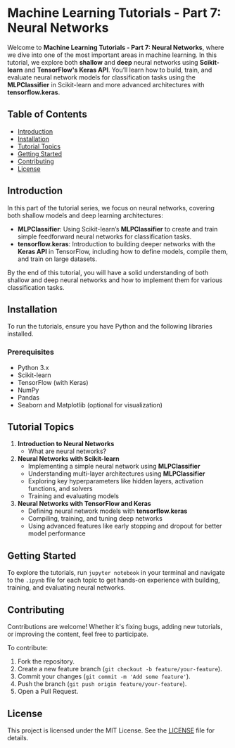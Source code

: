# Machine Learning Tutorials - Part 7: Neural Networks

Welcome to **Machine Learning Tutorials - Part 7: Neural Networks**, where we dive into one of the most important areas in machine learning. In this tutorial, we explore both **shallow** and **deep** neural networks using **Scikit-learn** and **TensorFlow's Keras API**. You’ll learn how to build, train, and evaluate neural network models for classification tasks using the **MLPClassifier** in Scikit-learn and more advanced architectures with **tensorflow.keras**.

## Table of Contents
- [Introduction](#introduction)
- [Installation](#installation)
- [Tutorial Topics](#tutorial-topics)
- [Getting Started](#getting-started)
- [Contributing](#contributing)
- [License](#license)

## Introduction
In this part of the tutorial series, we focus on neural networks, covering both shallow models and deep learning architectures:
- **MLPClassifier**: Using Scikit-learn’s **MLPClassifier** to create and train simple feedforward neural networks for classification tasks.
- **tensorflow.keras**: Introduction to building deeper networks with the **Keras API** in TensorFlow, including how to define models, compile them, and train on large datasets.
  
By the end of this tutorial, you will have a solid understanding of both shallow and deep neural networks and how to implement them for various classification tasks.

## Installation
To run the tutorials, ensure you have Python and the following libraries installed.

### Prerequisites
- Python 3.x
- Scikit-learn
- TensorFlow (with Keras)
- NumPy
- Pandas
- Seaborn and Matplotlib (optional for visualization)

## Tutorial Topics
1. **Introduction to Neural Networks**
   - What are neural networks?
2. **Neural Networks with Scikit-learn**
   - Implementing a simple neural network using **MLPClassifier**
   - Understanding multi-layer architectures using **MLPClassifier**
   - Exploring key hyperparameters like hidden layers, activation functions, and solvers
   - Training and evaluating models
3. **Neural Networks with TensorFlow and Keras**
   - Defining neural network models with **tensorflow.keras**
   - Compiling, training, and tuning deep networks
   - Using advanced features like early stopping and dropout for better model performance

## Getting Started
To explore the tutorials, run `jupyter notebook` in your terminal and navigate to the `.ipynb` file for each topic to get hands-on experience with building, training, and evaluating neural networks.

## Contributing
Contributions are welcome! Whether it's fixing bugs, adding new tutorials, or improving the content, feel free to participate.

To contribute:
1. Fork the repository.
2. Create a new feature branch (`git checkout -b feature/your-feature`).
3. Commit your changes (`git commit -m 'Add some feature'`).
4. Push the branch (`git push origin feature/your-feature`).
5. Open a Pull Request.

## License
This project is licensed under the MIT License. See the [LICENSE](LICENSE) file for details.

